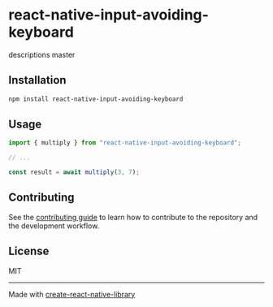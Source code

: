 # react-native-input-avoiding-keyboard
descriptions master
## Installation

```sh
npm install react-native-input-avoiding-keyboard
```

## Usage

```js
import { multiply } from "react-native-input-avoiding-keyboard";

// ...

const result = await multiply(3, 7);
```

## Contributing

See the [contributing guide](CONTRIBUTING.md) to learn how to contribute to the repository and the development workflow.

## License

MIT

---

Made with [create-react-native-library](https://github.com/callstack/react-native-builder-bob)
